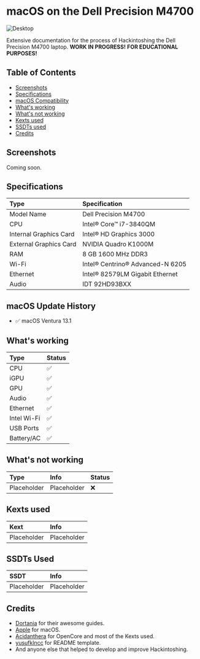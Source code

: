 # macOS on the Dell Precision M4700

![Desktop](/Images/Ventura%20Desktop.png)

Extensive documentation for the process of Hackintoshing the Dell Precision M4700 laptop. **WORK IN PROGRESS!**
**FOR EDUCATIONAL PURPOSES!**

## Table of Contents

- [Screenshots](https://github.com/extremegrief1/Lenovo_Legion_5_Hackintosh#screenshots)
- [Specifications](https://github.com/extremegrief1/Lenovo_Legion_5_Hackintosh#specifications)
- [macOS Compatibility](https://github.com/extremegrief1/Lenovo_Legion_5_Hackintosh#macos-update-history)
- [What's working](https://github.com/extremegrief1/Lenovo_Legion_5_Hackintosh#whats-working)
- [What's not working](https://github.com/extremegrief1/Lenovo_Legion_5_Hackintosh#whats-not-working)
- [Kexts used](https://github.com/extremegrief1/Lenovo_Legion_5_Hackintosh#Kexts-used)
- [SSDTs used](https://github.com/extremegrief1/Lenovo_Legion_5_Hackintosh#SSDTs-used)
- [Credits](https://github.com/extremegrief1/Lenovo_Legion_5_Hackintosh#credits)

## Screenshots

Coming soon.

## Specifications

Type | Specification
:---------|:---------
Model Name | Dell Precision M4700
CPU | Intel® Core™ i7-3840QM
Internal Graphics Card | Intel® HD Graphics 3000
External Graphics Card | NVIDIA Quadro K1000M
RAM | 8 GB 1600 MHz DDR3
Wi-Fi | Intel® Centrino® Advanced-N 6205
Ethernet | Intel® 82579LM Gigabit Ethernet
Audio | IDT 92HD93BXX

## macOS Update History

- ✅ macOS Ventura 13.1

## What's working

Type | Status
:---------|:----------
CPU | ✅
iGPU | ✅
GPU | ✅
Audio | ✅
Ethernet | ✅
Intel Wi-Fi | ✅
USB Ports | ✅
Battery/AC | ✅

## What's not working

Type | Info | Status
:---------|:---------|:----------
Placeholder | Placeholder | ❌

## Kexts used

Kext | Info
:---------|:---------
Placeholder | Placeholder
  
## SSDTs Used
  
SSDT | Info
:---------|:---------
Placeholder | Placeholder

## Credits

- [Dortania](https://dortania.github.io) for their awesome guides.
- [Apple](https://www.apple.com) for macOS.
- [Acidanthera](https://github.com/acidanthera) for OpenCore and most of the Kexts used.
- [yusufklncc](https://github.com/yusufklncc) for README template.
- And anyone else that helped to develop and improve Hackintoshing.
